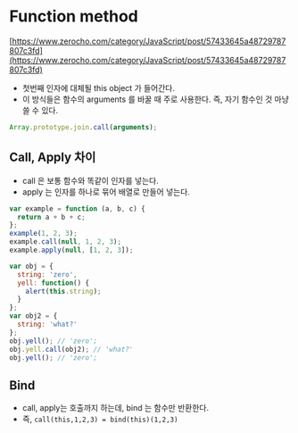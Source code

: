# Function method
[https://www.zerocho.com/category/JavaScript/post/57433645a48729787807c3fd](https://www.zerocho.com/category/JavaScript/post/57433645a48729787807c3fd)

- 첫번째 인자에 대체될 this object 가 들어간다.
- 이 방식들은 함수의 arguments 를 바꿀 때 주로 사용한다. 즉, 자기 함수인 것 마냥 쓸 수 있다.
```javascript
Array.prototype.join.call(arguments);
```

## Call, Apply 차이
- call 은 보통 함수와 똑같이 인자를 넣는다.
- apply 는 인자를 하나로 묶어 배열로 만들어 넣는다.

```javascript
var example = function (a, b, c) {
  return a + b + c;
};
example(1, 2, 3);
example.call(null, 1, 2, 3);
example.apply(null, [1, 2, 3]);
```

```javascript
var obj = {
  string: 'zero',
  yell: function() {
    alert(this.string);
  }
};
var obj2 = {
  string: 'what?'
};
obj.yell(); // 'zero';
obj.yell.call(obj2); // 'what?'
obj.yell(); // 'zero';
```

## Bind
- call, apply는 호출까지 하는데, bind 는 함수만 반환한다.
- 즉, `call(this,1,2,3) = bind(this)(1,2,3)`
